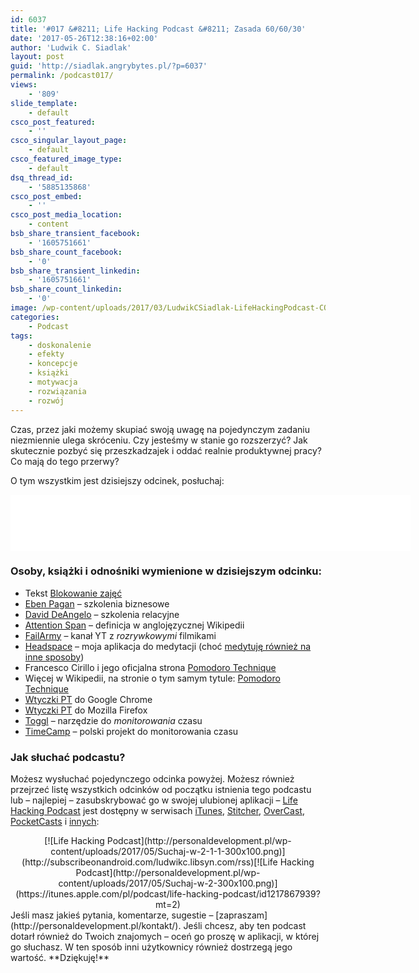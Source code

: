 ```yaml
---
id: 6037
title: '#017 &#8211; Life Hacking Podcast &#8211; Zasada 60/60/30'
date: '2017-05-26T12:38:16+02:00'
author: 'Ludwik C. Siadlak'
layout: post
guid: 'http://siadlak.angrybytes.pl/?p=6037'
permalink: /podcast017/
views:
    - '809'
slide_template:
    - default
csco_post_featured:
    - ''
csco_singular_layout_page:
    - default
csco_featured_image_type:
    - default
dsq_thread_id:
    - '5885135868'
csco_post_embed:
    - ''
csco_post_media_location:
    - content
bsb_share_transient_facebook:
    - '1605751661'
bsb_share_count_facebook:
    - '0'
bsb_share_transient_linkedin:
    - '1605751661'
bsb_share_count_linkedin:
    - '0'
image: /wp-content/uploads/2017/03/LudwikCSiadlak-LifeHackingPodcast-COVER-1.png
categories:
    - Podcast
tags:
    - doskonalenie
    - efekty
    - koncepcje
    - książki
    - motywacja
    - rozwiązania
    - rozwój
---
```


Czas, przez jaki możemy skupiać swoją uwagę na pojedynczym zadaniu niezmiennie ulega skróceniu. Czy jesteśmy w stanie go rozszerzyć? Jak skutecznie pozbyć się przeszkadzajek i oddać realnie produktywnej pracy? Co mają do tego przerwy?

O tym wszystkim jest dzisiejszy odcinek, posłuchaj:

<iframe allowfullscreen="allowfullscreen" height="90" loading="lazy" scrolling="no" src="//html5-player.libsyn.com/embed/episode/id/5406779/height/90/width/640/theme/custom/autonext/no/thumbnail/yes/autoplay/no/preload/no/no_addthis/no/direction/backward/render-playlist/no/custom-color/335da9/" style="border: none;" width="640"></iframe>

### Osoby, książki i odnośniki wymienione w dzisiejszym odcinku:

- Tekst [Blokowanie zajęć](http://personaldevelopment.pl/jak-byc-produktywnym-w-pracy/)
- [Eben Pagan](https://ebenpagantraining.com/) – szkolenia biznesowe
- [David DeAngelo](https://doubleyourdating.com/) – szkolenia relacyjne
- [Attention Span](https://www.wikiwand.com/en/Attention_span) – definicja w anglojęzycznej Wikipedii
- [FailArmy](https://www.youtube.com/user/failarmy) – kanał YT z *rozrywkowymi* filmikami
- [Headspace](http://headspace.com) – moja aplikacja do medytacji (choć [medytuję również na inne sposoby](http://personaldevelopment.pl/medytacja-na-wysokich-obrotach/))
- Francesco Cirillo i jego oficjalna strona [Pomodoro Technique](https://cirillocompany.de/pages/pomodoro-technique)
- Więcej w Wikipedii, na stronie o tym samym tytule: [Pomodoro Technique](https://www.wikiwand.com/en/Pomodoro_Technique)
- [Wtyczki PT](https://www.google.pl/search?q=pomodoro+technique+chrome) do Google Chrome
- [Wtyczki PT](https://www.google.pl/search?q=pomodoro+technique+firefox) do Mozilla Firefox
- [Toggl](https://toggl.com/) – narzędzie do *monitorowania* czasu
- [TimeCamp](https://www.timecamp.com/) – polski projekt do monitorowania czasu

### Jak słuchać podcastu?

Możesz wysłuchać pojedynczego odcinka powyżej. Możesz również przejrzeć listę wszystkich odcinków od początku istnienia tego podcastu lub – najlepiej – zasubskrybować go w swojej ulubionej aplikacji – [Life Hacking Podcast](http://personaldevelopment.pl/podcast/) jest dostępny w serwisach [iTunes](https://itunes.apple.com/pl/podcast/life-hacking-podcast/id1217867939?mt=2), [Stitcher](http://app.stitcher.com/browse/feed/134392/details), [OverCast](https://overcast.fm/itunes1217867939/life-hacking-podcast), [PocketCasts](http://subscribeonandroid.com/ludwikc.libsyn.com/rss) i [innych](http://subscribeonandroid.com/ludwikc.libsyn.com/rss):

<div style="text-align: center;">[![Life Hacking Podcast](http://personaldevelopment.pl/wp-content/uploads/2017/05/Suchaj-w-2-1-1-300x100.png)](http://subscribeonandroid.com/ludwikc.libsyn.com/rss)[![Life Hacking Podcast](http://personaldevelopment.pl/wp-content/uploads/2017/05/Suchaj-w-2-300x100.png)](https://itunes.apple.com/pl/podcast/life-hacking-podcast/id1217867939?mt=2)

</div>Jeśli masz jakieś pytania, komentarze, sugestie – [zapraszam](http://personaldevelopment.pl/kontakt/). Jeśli chcesz, aby ten podcast dotarł również do Twoich znajomych – oceń go proszę w aplikacji, w której go słuchasz. W ten sposób inni użytkownicy również dostrzegą jego wartość. **Dziękuję!**
